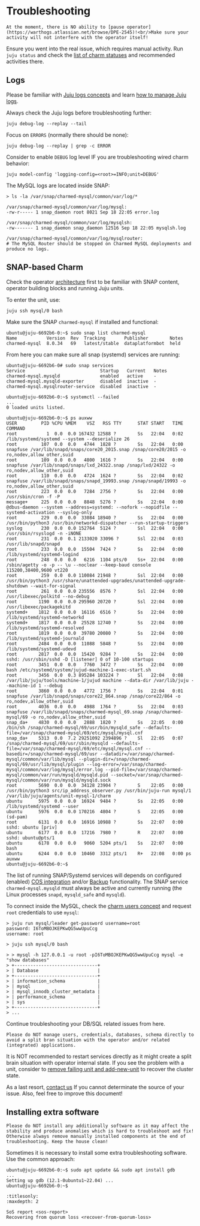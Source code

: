 # Troubleshooting

```{warning}
At the moment, there is NO ability to [pause operator](https://warthogs.atlassian.net/browse/DPE-2545)!<br/>Make sure your activity will not interfere with the operator itself!
```

Ensure you went into the real issue, which requires manual activity. Run `juju status` and check the [list of charm statuses](/reference/charm-statuses) and recommended activities there.

## Logs

Please be familiar with [Juju logs concepts](https://juju.is/docs/juju/log) and learn [how to manage Juju logs](https://juju.is/docs/juju/manage-logs).

Always check the Juju logs before troubleshooting further:

```shell
juju debug-log --replay --tail
```

Focus on `ERRORS` (normally there should be none):

```shell
juju debug-log --replay | grep -c ERROR
```

Consider to enable `DEBUG` log level IF you are troubleshooting wired charm behavior:

```shell
juju model-config 'logging-config=<root>=INFO;unit=DEBUG'
```

The MySQL logs are located inside SNAP:

```shell
> ls -la /var/snap/charmed-mysql/common/var/log/*

/var/snap/charmed-mysql/common/var/log/mysql:
-rw-r----- 1 snap_daemon root 8021 Sep 18 22:05 error.log

/var/snap/charmed-mysql/common/var/log/mysqlsh:
-rw------- 1 snap_daemon snap_daemon 12516 Sep 18 22:05 mysqlsh.log

/var/snap/charmed-mysql/common/var/log/mysqlrouter:
# The MySQL Router should be stopped on Charmed MySQL deployments and produce no logs.
```

## SNAP-based Charm

Check the operator [architecture](/explanation/architecture) first to be familiar with SNAP content, operator building blocks and running Juju units.

To enter the unit, use:

```shell
juju ssh mysql/0 bash
```

Make sure the SNAP `charmed-mysql` if installed and functional:

```shell
ubuntu@juju-6692b6-0:~$ sudo snap list charmed-mysql
Name           Version  Rev  Tracking       Publisher        Notes
charmed-mysql  8.0.34   69   latest/stable  dataplatformbot  held
```

From here you can make sure all snap (systemd) services are running:

```shell
ubuntu@juju-6692b6-0# sudo snap services
Service                            Startup   Current   Notes
charmed-mysql.mysqld               enabled   active    -
charmed-mysql.mysqld-exporter      disabled  inactive  -
charmed-mysql.mysqlrouter-service  disabled  inactive  -

ubuntu@juju-6692b6-0:~$ systemctl --failed
...
0 loaded units listed.

ubuntu@juju-6692b6-0:~$ ps auxww
USER         PID %CPU %MEM    VSZ   RSS TTY      STAT START   TIME COMMAND
root           1  0.0  0.0 167432 12588 ?        Ss   22:04   0:02 /lib/systemd/systemd --system --deserialize 26
root         107  0.0  0.0   4744  1828 ?        Ss   22:04   0:00 snapfuse /var/lib/snapd/snaps/core20_2015.snap /snap/core20/2015 -o ro,nodev,allow_other,suid
root         109  0.0  0.0   4800  1616 ?        Ss   22:04   0:00 snapfuse /var/lib/snapd/snaps/lxd_24322.snap /snap/lxd/24322 -o ro,nodev,allow_other,suid
root         110  0.0  0.0   4724  1624 ?        Ss   22:04   0:02 snapfuse /var/lib/snapd/snaps/snapd_19993.snap /snap/snapd/19993 -o ro,nodev,allow_other,suid
root         223  0.0  0.0   7284  2756 ?        Ss   22:04   0:00 /usr/sbin/cron -f -P
message+     225  0.0  0.0   8848  5276 ?        Ss   22:04   0:00 @dbus-daemon --system --address=systemd: --nofork --nopidfile --systemd-activation --syslog-only
root         229  0.0  0.0  33084 18940 ?        Ss   22:04   0:00 /usr/bin/python3 /usr/bin/networkd-dispatcher --run-startup-triggers
syslog       230  0.0  0.0 152764  5124 ?        Ssl  22:04   0:00 /usr/sbin/rsyslogd -n -iNONE
root         231  0.0  0.1 2133020 33096 ?       Ssl  22:04   0:03 /usr/lib/snapd/snapd
root         233  0.0  0.0  15504  7424 ?        Ss   22:04   0:00 /lib/systemd/systemd-logind
root         248  0.0  0.0   6216  1104 pts/0    Ss+  22:04   0:00 /sbin/agetty -o -p -- \u --noclear --keep-baud console 115200,38400,9600 vt220
root         259  0.0  0.0 110084 21948 ?        Ssl  22:04   0:00 /usr/bin/python3 /usr/share/unattended-upgrades/unattended-upgrade-shutdown --wait-for-signal
root         261  0.0  0.0 235556  8576 ?        Ssl  22:04   0:00 /usr/libexec/polkitd --no-debug
root        1190  0.0  0.0 295960 20720 ?        Ssl  22:04   0:00 /usr/libexec/packagekitd
systemd+    1812  0.0  0.0  16116  6516 ?        Ss   22:04   0:00 /lib/systemd/systemd-networkd
systemd+    1817  0.0  0.0  25528 12740 ?        Ss   22:04   0:00 /lib/systemd/systemd-resolved
root        1819  0.0  0.0  39780 20080 ?        Ss   22:04   0:00 /lib/systemd/systemd-journald
root        2484  0.0  0.0  11088  5848 ?        Ss   22:04   0:00 /lib/systemd/systemd-udevd
root        2817  0.0  0.0  15420  9284 ?        Ss   22:04   0:00 sshd: /usr/sbin/sshd -D [listener] 0 of 10-100 startups
root        3451  0.0  0.0   7760  3472 ?        Ss   22:04   0:00 bash /etc/systemd/system/jujud-machine-1-exec-start.sh
root        3456  0.0  0.3 895284 103224 ?       Sl   22:04   0:08 /var/lib/juju/tools/machine-1/jujud machine --data-dir /var/lib/juju --machine-id 1 --debug
root        3860  0.0  0.0   4772  1756 ?        Ss   22:04   0:01 snapfuse /var/lib/snapd/snaps/core22_864.snap /snap/core22/864 -o ro,nodev,allow_other,suid
root        4036  0.0  0.0   4988  1764 ?        Ss   22:04   0:03 snapfuse /var/lib/snapd/snaps/charmed-mysql_69.snap /snap/charmed-mysql/69 -o ro,nodev,allow_other,suid
snap_da+    4830  0.0  0.0   2888  1820 ?        Ss   22:05   0:00 /bin/sh /snap/charmed-mysql/69/usr/bin/mysqld_safe --defaults-file=/var/snap/charmed-mysql/69/etc/mysql/mysql.cnf
snap_da+    5313  0.0  7.2 29251092 2394896 ?    Sl   22:05   0:07 /snap/charmed-mysql/69/usr/sbin/mysqld --defaults-file=/var/snap/charmed-mysql/69/etc/mysql/mysql.cnf --basedir=/snap/charmed-mysql/69/usr --datadir=/var/snap/charmed-mysql/common/var/lib/mysql --plugin-dir=/snap/charmed-mysql/69/usr/lib/mysql/plugin --log-error=/var/snap/charmed-mysql/common/var/log/mysql/error.log --pid-file=/var/snap/charmed-mysql/common/var/run/mysqld/mysqld.pid --socket=/var/snap/charmed-mysql/common/var/run/mysqld/mysqld.sock
root        5690  0.0  0.0  34128 23904 ?        S    22:05   0:00 /usr/bin/python3 src/ip_address_observer.py /usr/bin/juju-run mysql/1 /var/lib/juju/agents/unit-mysql-1/charm
ubuntu      5975  0.0  0.0  16924  9484 ?        Ss   22:05   0:00 /lib/systemd/systemd --user
ubuntu      5976  0.0  0.0 170216  4804 ?        S    22:05   0:00 (sd-pam)
root        6131  0.0  0.0  16916 10988 ?        Ss   22:07   0:00 sshd: ubuntu [priv]
ubuntu      6177  0.0  0.0  17216  7980 ?        R    22:07   0:00 sshd: ubuntu@pts/1
ubuntu      6178  0.0  0.0   9060  5204 pts/1    Ss   22:07   0:00 bash
ubuntu      6244  0.0  0.0  10460  3312 pts/1    R+   22:08   0:00 ps auxww
ubuntu@juju-6692b6-0:~$ 
```

The list of running SNAP/Systemd services will depends on configured (enabled) [COS integration](/how-to/monitoring-cos/enable-monitoring) and/or [Backup](/how-to/back-up-and-restore/create-a-backup) functionality. The SNAP service `charmed-mysql.mysqld` must always be active and currently running (the Linux processes `snapd`, `mysqld_safe` and `mysqld`).

To connect inside the MySQL, check the [charm users concept](/explanation/users) and request `root` credentials to use `mysql`:

```shell
> juju run mysql/leader get-password username=root
password: I6ToMBOJKEPKwQG5wwUpuCcg
username: root

> juju ssh mysql/0 bash

> > mysql -h 127.0.0.1 -u root -pI6ToMBOJKEPKwQG5wwUpuCcg mysql -e "show databases"
> +-------------------------------+
> | Database                      |
> +-------------------------------+
> | information_schema            |
> | mysql                         |
> | mysql_innodb_cluster_metadata |
> | performance_schema            |
> | sys                           |
> +-------------------------------+
> ...
```

Continue troubleshooting your DB/SQL related issues from here.

```{warning}
Please do NOT manage users, credentials, databases, schema directly to avoid a split bran situation with the operator and/or related (integrated) applications.
```

It is NOT recommended to restart services directly as it might create a split brain situation with operator internal state. If you see the problem with a unit, consider to [remove failing unit and add-new-unit](scale-replicas) to recover the cluster state.

As a last resort, [contact us](/reference/contacts) If you cannot determinate the source of your issue.
Also, feel free to improve this document!

## Installing extra software

```{warning}
Please do NOT install any additionally software as it may affect the stability and produce anomalies which is hard to troubleshoot and fix! Otherwise always remove manually installed components at the end of troubleshooting. Keep the house clean!
```

Sometimes it is necessary to install some extra troubleshooting software. Use the common approach:

```shell
ubuntu@juju-6692b6-0:~$ sudo apt update && sudo apt install gdb
...
Setting up gdb (12.1-0ubuntu1~22.04) ...
ubuntu@juju-6692b6-0:~$
```

```{toctree}
:titlesonly:
:maxdepth: 2

SoS report <sos-report>
Recovering from quorum loss <recover-from-quorum-loss>
```
